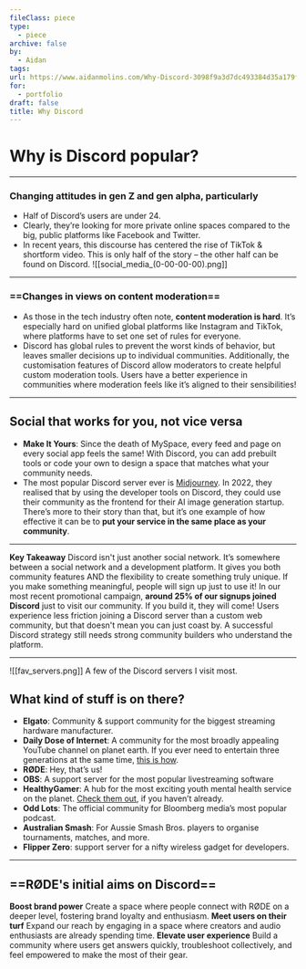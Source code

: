 ```yaml
---
fileClass: piece
type:
  - piece
archive: false
by:
  - Aidan
tags: 
url: https://www.aidanmolins.com/Why-Discord-3098f9a3d7dc493384d35a179fccffbe
for:
  - portfolio
draft: false
title: Why Discord
---
```

  
# Why is Discord popular?
---
### Changing attitudes in gen Z and gen alpha, particularly
- Half of Discord’s users are under 24.
- Clearly, they’re looking for more private online spaces compared to the big, public platforms like Facebook and Twitter.
- In recent years, this discourse has centered the rise of TikTok & shortform video. This is only half of the story – the other half can be found on Discord.
![[social_media_(0-00-00-00).png]]
---
### ==Changes in views on content moderation==
- As those in the tech industry often note, **content moderation is hard**. It’s especially hard on unified global platforms like Instagram and TikTok, where platforms have to set one set of rules for everyone.
- Discord has global rules to prevent the worst kinds of behavior, but leaves smaller decisions up to individual communities. Additionally, the customisation features of Discord allow moderators to create helpful custom moderation tools. Users have a better experience in communities where moderation feels like it’s aligned to their sensibilities!
---
  
## Social that works for you, not vice versa
- **Make It Yours**: Since the death of MySpace, every feed and page on every social app feels the same! With Discord, you can add prebuilt tools or code your own to design a space that matches what your community needs.
- The most popular Discord server ever is [Midjourney](http://midjourney.com). In 2022, they realised that by using the developer tools on Discord, they could use their community as the frontend for their AI image generation startup. There’s more to their story than that, but it’s one example of how effective it can be to **put your service in the same place as your community**.
---
  
**Key Takeaway**
Discord isn't just another social network. It’s somewhere between a social network and a development platform. It gives you both community features AND the flexibility to create something truly unique.
If you make something meaningful, people will sign up just to use it! In our most recent promotional campaign, **around 25% of our signups joined Discord** just to visit our community. If you build it, they will come!
Users experience less friction joining a Discord server than a custom web community, but that doesn't mean you can just coast by. A successful Discord strategy still needs strong community builders who understand the platform.
  
  
---
  
![[fav_servers.png]]
A few of the Discord servers I visit most.
  
## What kind of stuff is on there?
- **Elgato**: Community & support community for the biggest streaming hardware manufacturer.
- **Daily Dose of Internet**: A community for the most broadly appealing YouTube channel on planet earth. If you ever need to entertain three generations at the same time, [this is how](https://www.youtube.com/@DailyDoseOfInternet).
- **RØDE**: Hey, that’s us!
- **OBS**: A support server for the most popular livestreaming software
- **HealthyGamer**: A hub for the most exciting youth mental health service on the planet. [Check them out](https://www.healthygamer.gg/), if you haven’t already.
- **Odd Lots**: The official community for Bloomberg media’s most popular podcast.
- **Australian Smash**: For Aussie Smash Bros. players to organise tournaments, matches, and more.
- **Flipper Zero**: support server for a nifty wireless gadget for developers.
---
  
## ==RØDE's initial aims on Discord==
**Boost brand power**
Create a space where people connect with RØDE on a deeper level, fostering brand loyalty and enthusiasm.
**Meet users on their turf**
Expand our reach by engaging in a space where creators and audio enthusiasts are already spending time.
**Elevate user experience**
Build a community where users get answers quickly, troubleshoot collectively, and feel empowered to make the most of their gear.